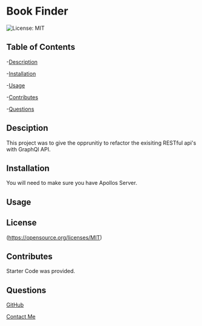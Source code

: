  # Book Finder  
  ![License: MIT](https://img.shields.io/badge/License-MIT-yellow.svg)
  

 ## Table of Contents
 
  -[Description](#Description)
 
  -[Installation](#Installation)
 
  -[Usage](#Usage)

  -[Contributes](#Contributes)

  -[Questions](#Questions)


  ## Desciption
 This project was to give the opprunitiy to refactor the exisiting RESTful api's with GraphQl API. 

 
  ## Installation 
You will need to make sure you have Apollos Server. 
  ## Usage 
 

 
  ## License
 (https://opensource.org/licenses/MIT)
  ## Contributes
 Starter Code was provided. 

  ## Questions 
 
 
  [GitHub](stamperM)

  [Contact Me](mailto:melissagillen@gmail.com)
